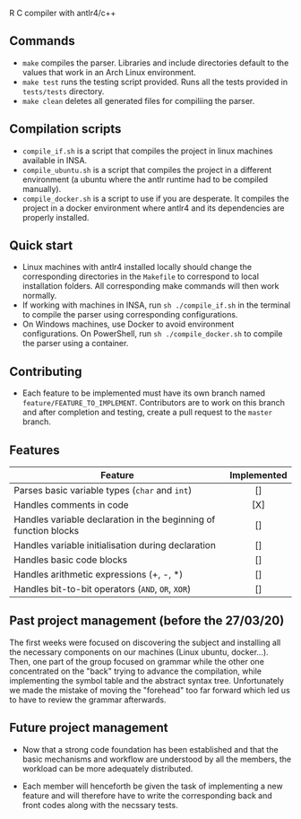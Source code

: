 R C compiler with antlr4/c++

## Commands
- `make` compiles the parser. Libraries and include directories default to the values that work in an Arch Linux environment.
- `make test` runs the testing script provided. Runs all the tests provided in `tests/tests` directory.
- `make clean` deletes all generated files for compiliing the parser.

## Compilation scripts
- `compile_if.sh` is a script that compiles the project in linux machines available in INSA.
- `compile_ubuntu.sh` is a script that compiles the project in a different environment (a ubuntu where the antlr runtime had to be compiled manually).
- `compile_docker.sh` is a script to use if you are desperate. It compiles the project in a docker environment where antlr4 and its dependencies are properly installed.

## Quick start
- Linux machines with antlr4 installed locally should change the corresponding directories in the `Makefile` to correspond to local installation folders. All corresponding make commands will then work normally.
- If working with machines in INSA, run `sh ./compile_if.sh` in the terminal to compile the parser using corresponding configurations.
- On Windows machines, use Docker to avoid environment configurations. On PowerShell, run `sh ./compile_docker.sh` to compile the parser using a container.

## Contributing
- Each feature to be implemented must have its own branch named `feature/FEATURE_TO_IMPLEMENT`. Contributors are to work on this branch and after completion and testing, create a pull request to the `master` branch.

## Features
Feature | Implemented
--- | :---:
Parses basic variable types (`char` and `int`) |  []
Handles comments in code | [X]
Handles variable declaration in the beginning of function blocks | []
Handles variable initialisation during declaration | []
Handles basic code blocks | []
Handles arithmetic expressions (+, -, *) | []
Handles bit-to-bit operators (`AND`, `OR`, `XOR`) | []

## Past project management (before the 27/03/20)

The first weeks were focused on discovering the subject and installing all the necessary components on our machines (Linux ubuntu, docker...).
Then, one part of the group focused on grammar while the other one concentrated on the "back" trying to advance the compilation, while implementing the symbol table and the abstract syntax tree.
Unfortunately we made the mistake of moving the "forehead" too far forward which led us to have to review the grammar afterwards.

## Future project management

- Now that a strong code foundation has been established and that the basic mechanisms and workflow are understood by all the members, the workload can be more adequately distributed.

- Each member will henceforth be given the task of implementing a new feature and will therefore have to write the corresponding back and front codes along with the necssary tests.
